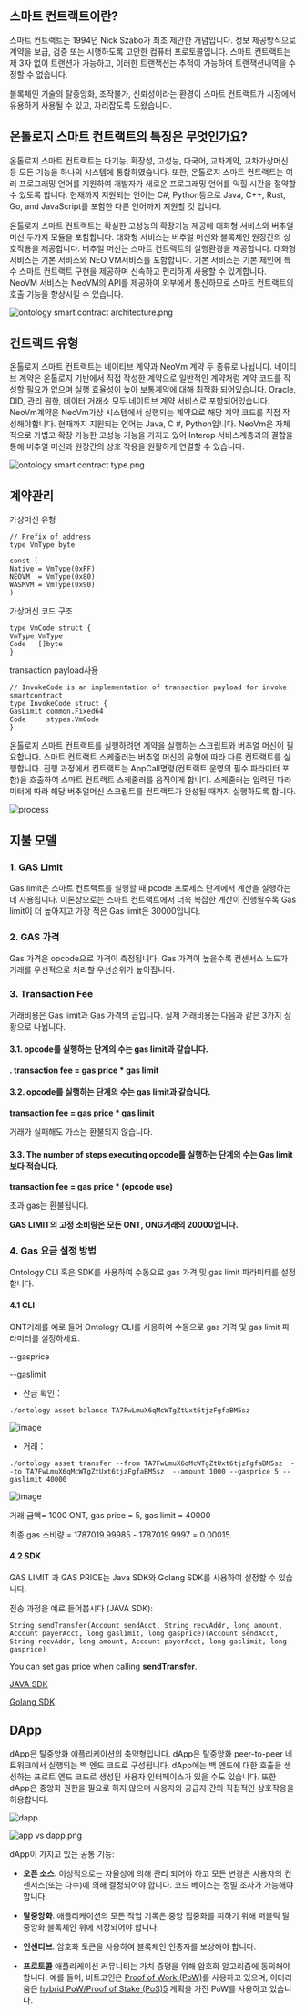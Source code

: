 
## 스마트 컨트랙트이란?

스마트 컨트랙트는 1994년 Nick Szabo가 최조 제안한 개념입니다. 정보 제공방식으로 계약을 보급, 검증 또는 시행하도록 고안한 컴퓨터 프로토콜입니다. 스마트 컨트랙트는 제 3자 없이 트랜션가 가능하고, 이러한 트랜잭션는 추적이 가능하며 트랜잭션내역을 수정할 수 없습니다.

블록체인 기술의 탈중앙화, 조작불가, 신뢰성이라는 환경이 스마트 컨트랙트가 시장에서 유용하게 사용될 수 있고, 자리잡도록 도왔습니다.

## 온톨로지 스마트 컨트랙트의 특징은 무엇인가요?

온톨로지 스마트 컨트랙트는 다기능, 확장성, 고성능, 다국어, 교차계약, 교차가상머신 등 모든 기능을 하나의 시스템에 통합하였습니다. 또한, 온톨로지 스마트 컨트랙트는 여러 프로그래밍 언어를 지원하여 개발자가 새로운 프로그래밍 언어를 익힐 시간을 절약할 수 있도록 합니다. 현재까지 지원되는 언어는 C#, Python등으로 Java, C++, Rust, Go, and JavaScript를 포함한 다른 언어까지 지원할 것 입니다.

온톨로지 스마트 컨트랙트는 확실한 고성능의 확장기능 제공에 대화형 서비스와 버추얼 머신 두가지 모듈을 포함합니다. 대화형 서비스는 버추얼 머신와 블록체인 원장간의 상호작용을 제공합니다. 버추얼 머신는 스마트 컨트랙트의 실행환경을 제공합니다. 대화형 서비스는 기본 서비스와 NEO VM서비스를 포함합니다. 기본 서비스는 기본 체인에 특수 스마트 컨트랙트 구현을 제공하며 신속하고 편리하게 사용할 수 있게합니다. NeoVM 서비스는 NeoVM의 API를 제공하여 외부에서 통신하므로 스마트 컨트랙트의 호출 기능을 향상시킬 수 있습니다.


![ontology smart contract architecture.png](https://raw.githubusercontent.com/ontio/ontology-smartcontract/master/smart-contract-tutorial/images/smartcontract_architecture.png)



## 컨트랙트 유형

온톨로지 스마트 컨트랙트는 네이티브 계약과 NeoVm 계약 두 종류로 나뉩니다. 네이티브 계약은 온톨로지 기반에서 직접 작성한 계약으로 일반적인 계약처럼 계약 코드를 작성할 필요가 없으며 실행 효율성이 높아 보통계약에 대해 최적화 되어있습니다. Oracle, DID, 관리 권한, 데이터 거래소 모두 네이트브 계약 서비스로 포함되어있습니다. NeoVm계약은 NeoVm가상 시스템에서 실행되는 계약으로 해당 계약 코드를 직접 작성해야합니다. 현재까지 지원되는 언어는 Java, C #, Python입니다. NeoVm은 자체적으로 가볍고 확장 가능한 고성능 기능을 가지고 있어  Interop 서비스계층과의 결합을 통해 버추얼 머신과 원장간의 상호 작용을 원활하게 연결할 수 있습니다.


![ontology smart contract type.png](https://raw.githubusercontent.com/ontio/ontology-smartcontract/master/smart-contract-tutorial/images/smartcontract_type.png)


## 계약관리

가상머신 유형

```
// Prefix of address
type VmType byte

const (
Native = VmType(0xFF)
NEOVM  = VmType(0x80)
WASMVM = VmType(0x90)
)

```

가상머신 코드 구조



```
type VmCode struct {
VmType VmType
Code   []byte
}

```

transaction payload사용

```
// InvokeCode is an implementation of transaction payload for invoke smartcontract
type InvokeCode struct {
GasLimit common.Fixed64
Code     stypes.VmCode
}

```

온톨로지 스마트 컨트랙트를 실행하려면 계약을 실행하는 스크립트와 버추얼 머신이 필요합니다. 스마트 컨트랙트 스케줄러는 버추얼 머신의 유형에 따라 다른 컨트랙트를 실행합니다. 진행 과정에서 컨트랙트는 AppCall명령(컨트랙트 운영의 필수 파라미터 포함)을 호출하여 스마트 컨트랙트 스케줄러를 움직이게 합니다. 스케줄러는 입력된 파라미터에 따라 해당 버추얼머신 스크립트를 컨트랙트가 완성될 때까지 실행하도록 합니다.

![process](http://upload-images.jianshu.io/upload_images/150344-ac402b1c8eb3aa9a.jpeg?imageMogr2/auto-orient/strip%7CimageView2/2/w/1240)




## 지불 모델

### 1. GAS Limit
Gas limit은 스마트 컨트랙트를 실행할 때 pcode 프로세스 단계에서 계산을 실행하는데 사용됩니다. 이론상으로는 스마트 컨트랙트에서 더욱 복잡한 계산이 진행될수록 Gas limit이 더 높아지고 가장 적은 Gas limit은 30000입니다.


### 2. GAS 가격

Gas 가격은 opcode으로 가격이 측정됩니다. Gas 가격이 높을수록 컨센서스 노드가 거래를 우선적으로 처리할 우선순위가 높아집니다.

### 3. Transaction Fee

거래비용은 Gas limit과 Gas 가격의 곱입니다. 실제 거래비용는 다음과 같은 3가지 상황으로 나뉩니다. 


#### 3.1. opcode를 실행하는 단계의 수는 gas limit과 같습니다.


**. transaction fee =  gas price * gas limit**

#### 3.2. opcode를 실행하는 단계의 수는 gas limit과 같습니다.

**transaction fee =  gas price * gas limit**

거래가 실패해도 가스는 환불되지 않습니다.

#### 3.3. The number of steps executing opcode를 실행하는 단계의 수는 Gas limit보다 적습니다.
**transaction fee =  gas price * (opcode use)**

초과 gas는 환불됩니다.

**GAS LIMIT의 고정 소비량은 모든 ONT, ONG거래의 20000입니다.**

### 4. Gas 요금 설정 방법

Ontology CLI 혹은 SDK를 사용하여 수동으로 gas 가격 및 gas limit 파라미터를 설정합니다.

#### 4.1 CLI

ONT거래를 예로 들어 Ontology CLI를 사용하여 수동으로 gas 가격 및 gas limit 파라미터를 설정하세요.

\--gasprice


\--gaslimit

- 잔금 확인：

```
./ontology asset balance TA7FwLmuX6qMcWTgZtUxt6tjzFgfaBM5sz
```

![image](https://ws4.sinaimg.cn/large/006tKfTcgy1fs3ot3e084j30tc03q0tn.jpg)

- 거래：
```
./ontology asset transfer --from TA7FwLmuX6qMcWTgZtUxt6tjzFgfaBM5sz  --to TA7FwLmuX6qMcWTgZtUxt6tjzFgfaBM5sz  --amount 1000 --gasprice 5 --gaslimit 40000
```

![image](https://ws4.sinaimg.cn/large/006tKfTcgy1fs3ot31uq6j30sc03qaav.jpg)

거래 금액= 1000 ONT, gas price = 5, gas limit = 40000

최종 gas 소비량 = 1787019.99985 - 1787019.9997 = 0.00015.


#### 4.2 SDK

GAS LIMIT 과 GAS PRICE는 Java SDK와 Golang SDK를 사용하여 설정할 수 있습니다.


전송 과정을 예로 들어봅시다 (JAVA SDK):

```
String sendTransfer(Account sendAcct, String recvAddr, long amount, Account payerAcct, long gaslimit, long gasprice)(Account sendAcct, String recvAddr, long amount, Account payerAcct, long gaslimit, long gasprice)
```

You can set gas price when calling **sendTransfer**.

[JAVA SDK](https://github.com/ontio/ontology-java-sdk/tree/master/docs/cn)

[Golang SDK](https://github.com/ontio/ontology-go-sdk)


## DApp

dApp은 탈중앙화 애플리케이션의 축약형입니다. dApp은 탈중앙화 peer-to-peer 네트워크에서 실행되는 백 엔드 코드로 구성됩니다. dApp에는 백 엔드에 대한 호출을 생성하는 프로트 엔드 코드로 생성된 사용자 인터페이스가 있을 수도 있습니다. 또한 dApp은 중앙화 권한을 필요로 하지 않으며 사용자와 공급자 간의 직접적인 상호작용을 허용합니다.

![dapp](https://upload-images.jianshu.io/upload_images/150344-450fe6ab35cca843.png?imageMogr2/auto-orient/strip%7CimageView2/2/w/1240)

![app vs dapp.png](https://upload-images.jianshu.io/upload_images/150344-db176bdda1168c42.png?imageMogr2/auto-orient/strip%7CimageView2/2/w/1240)

dApp이 가지고 있는 공통 기능:

*   **오픈 소스**. 이상적으로는 자율성에 의해 관리 되어야 하고 모든 변경은 사용자의 컨센서스(또는 다수)에 의해 결정되어야 합니다. 코드 베이스는 정밀 조사가 가능해야 합니다.

*   **탈중앙화**. 애플리케이션의 모든 작업 기록은 중앙 집중화를 피하기 위해 퍼블릭 탈중앙화 블록체인 위에 저장되어야 합니다.

*   **인센티브**. 암호화 토큰을 사용하여 블록체인 인증자를 보상해야 합니다.

*   **프로토콜** 애플리케이션 커뮤니티는 가치 증명을 위해 암호화 알고리즘에 동의해야 합니다. 예를 들어, 비트코인은 [Proof of Work (PoW)](https://en.bitcoin.it/wiki/Proof_of_work)를 사용하고 있으며, 이더리움은 [hybrid PoW/Proof of Stake (PoS)](https://github.com/ethereum/wiki/wiki/Proof-of-Stake-FAQ)[5](https://blockgeeks.com/guides/dapps/#sdfootnote5sym) 계획을 가진 PoW를 사용하고 있습니다.

